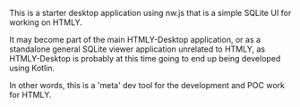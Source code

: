 This is a starter desktop application using nw.js
that is a simple SQLite UI for working on HTMLY.

It may become part of the main HTMLY-Desktop application,
or as a standalone general SQLite viewer application unrelated
to HTMLY, as HTMLY-Desktop is probably at this time going to 
end up being developed using Kotlin.

In other words, this is a 'meta' dev tool for the development 
and POC work for HTMLY.

